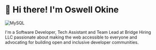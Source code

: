 # 👋 **Hi there! I'm Oswell Okine**

<span align="center">![MySQL](https://img.shields.io/badge/mysql-4479A1.svg?style=for-the-badge&logo=mysql&logoColor=white)</span>
<p>I'm a Software Developer, Tech Assistant and Team Lead at Bridge Hiring LLC passionate about making the web accessible to everyone and advocating for building open and inclusive developer communities.</p>

<!--
**oswell-nii/oswell-nii** is a ✨ _special_ ✨ repository because its `README.md` (this file) appears on your GitHub profile.

Here are some ideas to get you started:

- 🔭 I’m currently working on ...
- 🌱 I’m currently learning ...
- 👯 I’m looking to collaborate on ...
- 🤔 I’m looking for help with ...
- 💬 Ask me about ...
- 📫 How to reach me: ...
- 😄 Pronouns: ...
- ⚡ Fun fact: ...
-->
